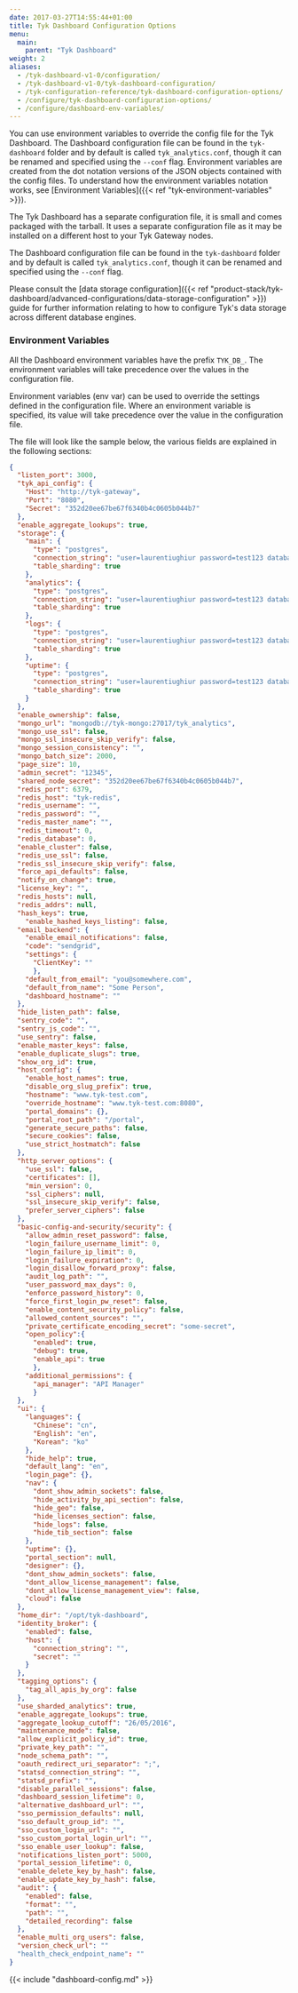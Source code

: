 ```yaml
---
date: 2017-03-27T14:55:44+01:00
title: Tyk Dashboard Configuration Options
menu:
  main:
    parent: "Tyk Dashboard"
weight: 2 
aliases:
  - /tyk-dashboard-v1-0/configuration/
  - /tyk-dashboard-v1-0/tyk-dashboard-configuration/
  - /tyk-configuration-reference/tyk-dashboard-configuration-options/
  - /configure/tyk-dashboard-configuration-options/
  - /configure/dashboard-env-variables/
---
```


You can use environment variables to override the config file for the Tyk Dashboard. The Dashboard configuration file can be found in the `tyk-dashboard` folder and by default is called `tyk_analytics.conf`, though it can be renamed and specified using the `--conf` flag. Environment variables are created from the dot notation versions of the JSON objects contained with the config files.
To understand how the environment variables notation works, see [Environment Variables]({{< ref "tyk-environment-variables" >}}).

The Tyk Dashboard has a separate configuration file, it is small and comes packaged with the tarball. It uses a separate configuration file as it may be installed on a different host to your Tyk Gateway nodes.

The Dashboard configuration file can be found in the `tyk-dashboard` folder and by default is called `tyk_analytics.conf`, though it can be renamed and specified using the `--conf` flag.

Please consult the [data storage configuration]({{< ref "product-stack/tyk-dashboard/advanced-configurations/data-storage-configuration" >}}) guide for further information relating to how to configure Tyk's data storage across different database engines.

### Environment Variables

All the Dashboard environment variables have the prefix `TYK_DB_`. The environment variables will take precedence over the values in the configuration file.

Environment variables (env var) can be used to override the settings defined in the configuration file. Where an environment variable is specified, its value will take precedence over the value in the configuration file.

The file will look like the sample below, the various fields are explained in the following sections:

```json
{
  "listen_port": 3000,
  "tyk_api_config": {
    "Host": "http://tyk-gateway",
    "Port": "8080",
    "Secret": "352d20ee67be67f6340b4c0605b044b7"
  },
  "enable_aggregate_lookups": true,
  "storage": {
    "main": {
      "type": "postgres",
      "connection_string": "user=laurentiughiur password=test123 database='tyk-test' host=127.0.0.1 port=5432",
      "table_sharding": true
    },
    "analytics": {
      "type": "postgres",
      "connection_string": "user=laurentiughiur password=test123 database='tyk-test' host=127.0.0.1 port=5432",
      "table_sharding": true
    },
    "logs": {
      "type": "postgres",
      "connection_string": "user=laurentiughiur password=test123 database='tyk-test' host=127.0.0.1 port=5432",
      "table_sharding": true
    },
    "uptime": {
      "type": "postgres",
      "connection_string": "user=laurentiughiur password=test123 database='tyk-test' host=127.0.0.1 port=5432",
      "table_sharding": true
    }
  },
  "enable_ownership": false,
  "mongo_url": "mongodb://tyk-mongo:27017/tyk_analytics",
  "mongo_use_ssl": false,
  "mongo_ssl_insecure_skip_verify": false,
  "mongo_session_consistency": "",
  "mongo_batch_size": 2000,
  "page_size": 10,
  "admin_secret": "12345",
  "shared_node_secret": "352d20ee67be67f6340b4c0605b044b7",
  "redis_port": 6379,
  "redis_host": "tyk-redis",
  "redis_username": "",
  "redis_password": "",
  "redis_master_name": "",
  "redis_timeout": 0,
  "redis_database": 0,
  "enable_cluster": false,
  "redis_use_ssl": false,
  "redis_ssl_insecure_skip_verify": false,
  "force_api_defaults": false,
  "notify_on_change": true,
  "license_key": "",
  "redis_hosts": null,
  "redis_addrs": null,
  "hash_keys": true,
    "enable_hashed_keys_listing": false,
  "email_backend": {
    "enable_email_notifications": false,
    "code": "sendgrid",
    "settings": {
      "ClientKey": ""
      },
    "default_from_email": "you@somewhere.com",
    "default_from_name": "Some Person",
    "dashboard_hostname": ""
  },
  "hide_listen_path": false,
  "sentry_code": "",
  "sentry_js_code": "",
  "use_sentry": false,
  "enable_master_keys": false,
  "enable_duplicate_slugs": true,
  "show_org_id": true,
  "host_config": {
    "enable_host_names": true,
    "disable_org_slug_prefix": true,
    "hostname": "www.tyk-test.com",
    "override_hostname": "www.tyk-test.com:8080",
    "portal_domains": {},
    "portal_root_path": "/portal",
    "generate_secure_paths": false,
    "secure_cookies": false,
    "use_strict_hostmatch": false
  },
  "http_server_options": {
    "use_ssl": false,
    "certificates": [],
    "min_version": 0,
    "ssl_ciphers": null,
    "ssl_insecure_skip_verify": false,
    "prefer_server_ciphers": false
  },
  "basic-config-and-security/security": {
    "allow_admin_reset_password": false,
    "login_failure_username_limit": 0,
    "login_failure_ip_limit": 0,
    "login_failure_expiration": 0,
    "login_disallow_forward_proxy": false,
    "audit_log_path": "",
    "user_password_max_days": 0,
    "enforce_password_history": 0,
    "force_first_login_pw_reset": false,
    "enable_content_security_policy": false,
    "allowed_content_sources": "",
    "private_certificate_encoding_secret": "some-secret",
    "open_policy":{
      "enabled": true,
      "debug": true,
      "enable_api": true
      },
    "additional_permissions": {
      "api_manager": "API Manager"
      }
  },
  "ui": {
    "languages": {
      "Chinese": "cn",
      "English": "en",
      "Korean": "ko"
    },
    "hide_help": true,
    "default_lang": "en",
    "login_page": {},
    "nav": {
      "dont_show_admin_sockets": false,
      "hide_activity_by_api_section": false,
      "hide_geo": false,
      "hide_licenses_section": false,
      "hide_logs": false,
      "hide_tib_section": false
    },
    "uptime": {},
    "portal_section": null,
    "designer": {},
    "dont_show_admin_sockets": false,
    "dont_allow_license_management": false,
    "dont_allow_license_management_view": false,
    "cloud": false
  },
  "home_dir": "/opt/tyk-dashboard",
  "identity_broker": {
    "enabled": false,
    "host": {
      "connection_string": "",
      "secret": ""
    }
  },
  "tagging_options": {
    "tag_all_apis_by_org": false
  },
  "use_sharded_analytics": true,
  "enable_aggregate_lookups": true,
  "aggregate_lookup_cutoff": "26/05/2016",
  "maintenance_mode": false,
  "allow_explicit_policy_id": true,
  "private_key_path": "",
  "node_schema_path": "",
  "oauth_redirect_uri_separator": ";",
  "statsd_connection_string": "",
  "statsd_prefix": "",
  "disable_parallel_sessions": false,
  "dashboard_session_lifetime": 0,
  "alternative_dashboard_url": "",
  "sso_permission_defaults": null,
  "sso_default_group_id": "",
  "sso_custom_login_url": "",
  "sso_custom_portal_login_url": "",
  "sso_enable_user_lookup": false,
  "notifications_listen_port": 5000,
  "portal_session_lifetime": 0,
  "enable_delete_key_by_hash": false,
  "enable_update_key_by_hash": false,
  "audit": {
    "enabled": false,
    "format": "",
    "path": "",
    "detailed_recording": false
  },
  "enable_multi_org_users": false,
  "version_check_url": ""
  "health_check_endpoint_name": ""
}
```

{{< include "dashboard-config.md" >}}
